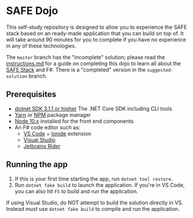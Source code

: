 # SAFE Dojo

This self-study repository is designed to allow you to experience the SAFE stack based on an ready-made application that you can build on top of. It will take around 90 minutes for you to complete if you have no experience in any of these technologies.

The `master` branch has the "incomplete" solution; please read the [instructions.md](Instructions.md) for a guide on completing this dojo to learn all about the [SAFE Stack](https://safe-stack.github.io/) and F#. There is a "completed" version in the `suggested-solution` branch.

## Prerequisites

* [dotnet SDK 3.1.1 or higher](https://dotnet.microsoft.com/download) The .NET Core SDK including CLI tools
* [Yarn](https://yarnpkg.com/lang/en/docs/install/) or [NPM](https://www.npmjs.com/get-npm) package manager
* [Node 10.x](https://nodejs.org/en/download/) installed for the front end components
* An F# code editor such as:
   * [VS Code](https://code.visualstudio.com/) + [Ionide](https://github.com/ionide/ionide-vscode-fsharp) extension
   * [Visual Studio](https://www.visualstudio.com/downloads/)
   * [Jetbrains Rider](https://www.jetbrains.com/rider/)

## Running the app
1. If this is your first time starting the app, run `dotnet tool restore`.
2. Run `dotnet fake build` to launch the application. If you're in VS Code, you can also hit `F5` to build and run the application.

If using Visual Studio, do NOT attempt to build the solution directly in VS. Instead *must* use `dotnet fake build` to compile and run the application.
